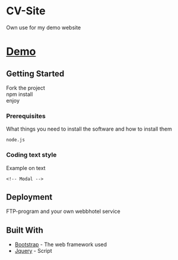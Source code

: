 # CV-Site

Own use for my demo website

# [Demo](https://larsnihlmark.herokuapp.com/)

## Getting Started

Fork the project<br>
npm install<br>
enjoy
### Prerequisites

What things you need to install the software and how to install them

```
node.js
```



### Coding text style 

Example on text

```
<!-- Modal -->
```

## Deployment

FTP-program and your own webbhotel service

## Built With

* [Bootstrap](https://getbootstrap.com/) - The web framework used
* [Jquery](https://jquery.com/) - Script





